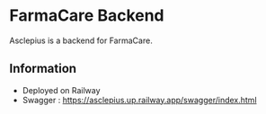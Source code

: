 # FarmaCare Backend
Asclepius is a backend for FarmaCare.

## Information
- Deployed on Railway
- Swagger : https://asclepius.up.railway.app/swagger/index.html